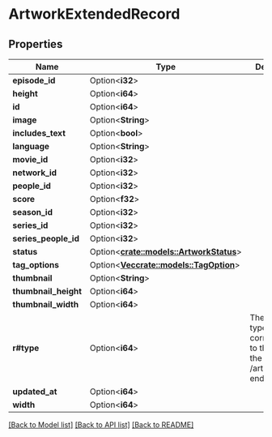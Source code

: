 # ArtworkExtendedRecord

## Properties

Name | Type | Description | Notes
------------ | ------------- | ------------- | -------------
**episode_id** | Option<**i32**> |  | [optional]
**height** | Option<**i64**> |  | [optional]
**id** | Option<**i64**> |  | [optional]
**image** | Option<**String**> |  | [optional]
**includes_text** | Option<**bool**> |  | [optional]
**language** | Option<**String**> |  | [optional]
**movie_id** | Option<**i32**> |  | [optional]
**network_id** | Option<**i32**> |  | [optional]
**people_id** | Option<**i32**> |  | [optional]
**score** | Option<**f32**> |  | [optional]
**season_id** | Option<**i32**> |  | [optional]
**series_id** | Option<**i32**> |  | [optional]
**series_people_id** | Option<**i32**> |  | [optional]
**status** | Option<[**crate::models::ArtworkStatus**](ArtworkStatus.md)> |  | [optional]
**tag_options** | Option<[**Vec<crate::models::TagOption>**](TagOption.md)> |  | [optional]
**thumbnail** | Option<**String**> |  | [optional]
**thumbnail_height** | Option<**i64**> |  | [optional]
**thumbnail_width** | Option<**i64**> |  | [optional]
**r#type** | Option<**i64**> | The artwork type corresponds to the ids from the /artwork/types endpoint. | [optional]
**updated_at** | Option<**i64**> |  | [optional]
**width** | Option<**i64**> |  | [optional]

[[Back to Model list]](../README.md#documentation-for-models) [[Back to API list]](../README.md#documentation-for-api-endpoints) [[Back to README]](../README.md)


